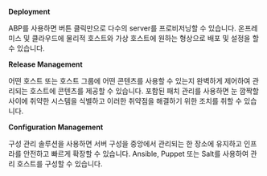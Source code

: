 **Deployment**

ABP를 사용하면 버튼 클릭만으로 다수의 server를 프로비저닝할 수 있습니다. 온프레미스 및 클라우드에 물리적 호스트와 가상 호스트에 원하는 형상으로 배포 및 설정을 할 수 있습니다.

**Release Management**

어떤 호스트 또는 호스트 그룹에 어떤 콘텐츠를 사용할 수 있는지 완벽하게 제어하여 관리되는 호스트에 콘텐츠를 제공할 수 있습니다. 포함된 패치 관리를 사용하면 눈 깜짝할 사이에 취약한 시스템을 식별하고 이러한 취약점을 해결하기 위한 조치를 취할 수 있습니다.

**Configuration Management**

구성 관리 솔루션을 사용하면 서버 구성을 중앙에서 관리되는 한 장소에 유지하고 인프라를 안전하고 빠르게 확장할 수 있습니다. Ansible, Puppet 또는 Salt를 사용하여 관리 호스트를 구성할 수 있습니다.
